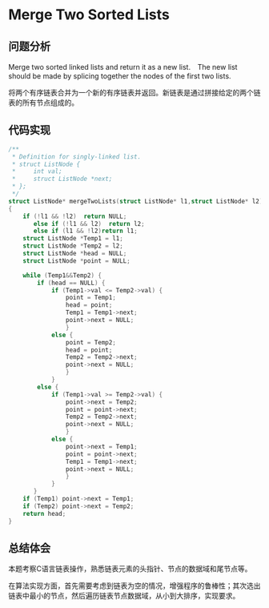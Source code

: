 # Merge Two Sorted Lists

## 问题分析
Merge two sorted linked lists and return it as a new list.　The new list should be made by splicing together the nodes of the first two lists.

将两个有序链表合并为一个新的有序链表并返回。新链表是通过拼接给定的两个链表的所有节点组成的。 

## 代码实现
``` C
/**
 * Definition for singly-linked list.
 * struct ListNode {
 *     int val;
 *     struct ListNode *next;
 * };
 */
struct ListNode* mergeTwoLists(struct ListNode* l1,struct ListNode* l2)
{
	if (!l1 && !l2)  return NULL;
	   else if (!l1 && l2)  return l2;
	   else if (l1 && !l2)return l1;
	struct ListNode *Temp1 = l1;
	struct ListNode *Temp2 = l2;
	struct ListNode *head = NULL;
	struct ListNode *point = NULL;

	while (Temp1&&Temp2) {
		if (head == NULL) {
			if (Temp1->val <= Temp2->val) {
				point = Temp1;
				head = point;
				Temp1 = Temp1->next;
				point->next = NULL;
			    }
			else {
				point = Temp2;
				head = point;
				Temp2 = Temp2->next;
				point->next = NULL;
			    }
		    }
		else {
			if (Temp1->val >= Temp2->val) {
				point->next = Temp2;
				point = point->next;
				Temp2 = Temp2->next;
				point->next = NULL;
			    }
			else {
				point->next = Temp1;
				point = point->next;
				Temp1 = Temp1->next;
				point->next = NULL;
			    }
		    }
	   }
	if (Temp1) point->next = Temp1;
	if (Temp2) point->next = Temp2;
	return head;
}
```

## 总结体会
本题考察C语言链表操作，熟悉链表元素的头指针、节点的数据域和尾节点等。

在算法实现方面，首先需要考虑到链表为空的情况，增强程序的鲁棒性；其次选出链表中最小的节点，然后遍历链表节点数据域，从小到大排序，实现要求。

